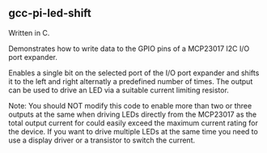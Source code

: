 ## gcc-pi-led-shift

Written in C. 

Demonstrates how to write data to the GPIO pins of a MCP23017 I2C I/O port
expander.

Enables a single bit on the selected port of the I/O port expander and 
shifts it to the left and right alternatly a predefined number of times.  The
output can be used to drive an LED via a suitable current limiting resistor.

Note: You should NOT modify this code to enable more than two or three 
outputs at the same when driving LEDs directly from the MCP23017 as the total
output current for could easily exceed the maximum current rating for the 
device.  If you want to drive multiple LEDs at the same time you need to use 
a display driver or a transistor to switch the current.

